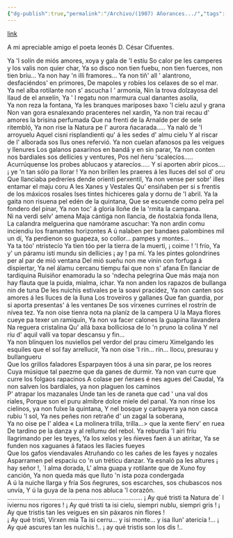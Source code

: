 ```yaml
---
{"dg-publish":true,"permalink":"/Archivo/(1907) Añorances.../","tags":["central","Daniel_Albuerne","escrito","Santo_Adriano","a1907","Siglo_20","poema"]}
---
```


[link](https://asturies.com/cavedaynava/anorances.txt)

A mi apreciable amigo el poeta leonés D. César Cifuentes.

Ya 'l solín de miós amores, xoya y gala de 'I estíu 
So calor pe les camperes y los valis non quier char,
Ya so disco non tien fuebu, non tien fuerces, non tien bríu... 
Ya non hay 'n illi framores...
Ya non tiñ' all ' alantrono, desfaciéndos' en primores, 
De mapoles y robíes los celaxes de so el mar.
Ya nel alba rotilante non s' ascucha l ' armonía, 
Nin la trova dolzayosa del llaud de el anxelín, 
Ya ' l regatu non marmura cual danantes asolía,  
Ya non reza la fontana, 
Ya les branques mariposes baxo 'l cielu azul y grana 
Non van gora esnalexando pracenteres nel xardin,
Ya non trai recau d' amores la brisina perfumada
Que na frenti de la Arnalde per de sele ritembló,
Ya non rise la Natura pe l' aurora ñacarada…..
Ya naló de 'l arroyuelu
Aquel cisni risplandienti qu' á les sedes d' almu cielu
Y al riscar de l' alborada sos llus ones refervió.
Ya non cuelan afanosos pa les veigues y llenures
Los galanos paxarinos en bandá y en sin parar,
Ya non conten nos bardiales sos dellicies y ventures,
Pos nel ñeru 'scalecíos…..
Acurrúquense los probes ablucaos y atarecíos…..
Y si aporten abrir picos…. ¡ ye 'n tan sólo pa llorar !
Ya non brillen les praeres á les lluces del sol d' oru
Que llanciaba pedreríes dende orienti perxentil,
Ya non vense per sobr' illes entamar el maju coru
A les Xanes y Vestales 
Qu' ensiñaben per si s frentis de los máxicos rosales
Ises tintes hichiceres gala y dornu de 'l abril.
Ya la gaita non risuena pel edén de la quintana,
Que se escuende como pelra pel fondero del pinar, 
Ya non toc' á gloria lloñe de la 'rmita la campana.  
Ni na verdi selv' amena 
Maja cántiga non llancia, de ñostalxia fonda llena,
La calandra melguerina que namórame ascuchar:
Ya non ardin comu inciendiu los framantes horizontes
A ú nalaben per bandaes palombines mil un dí, 
Ya perdienon so guapeza, so collor... pampes y montes...  
Ya ta tóo' ntristecío 
Ya tien tóo per la tierra de la muerti, ¡ coime ! 'l frío,
Ya y' un páramu isti mundu sin dellicies ¡ ay ! pa mí.
Ya les pintes golondrines per al par de mió ventana
Del mió sueñu non me vinin con forfuga á dispiertar, 
Ya nel álamu cercanu tiempu fai que non s' afana
En llanciar de tardiquina
Ruisiñor enamoradu la so 'ndecha pelegrina
Que más maja non hay flauta que la puida, mialma, ichar.
Ya non anden los rapazos de bullanga nin de tuna
De les nuichis estivales pe la soavi pracidez,
Ya non canten sos amores á les lluces de la lluna 
Los troveiros y gallanes 
Que fan guardia, por si aporta presentas' á les ventanes 
De sos vírxenes currines el rostrín de nívea tez.
Ya non oise tienra nota na planíz de la campera
U la Maya flores cueye pa texer un ramiquín, 
Ya non va facer calones la guapina llavandera  
Na reguera cristalina 
Qu' allá baxa bolliciosa de lo 'n pruno la colina 
Y nel ríu d' aquil valli va topar descansu y fin...  
Ya non blinquen los nuviellos pel verdor del prau cimeru 
Ximelgando les esquiles que el sol fay arrellucir, 
Ya non oise 'I rín... rín... Ilocu, presurau y bullangueru  
Que los grillos faladores 
Esparpayen tóos á una sin parar, pe los reores
Cuya músique tal paezme que da ganes de durmir.
Ya non van curre que curre los folgaos rapacinos
A colase per ñeraes é nes agues del Caudal, 
Ya non salven los bardiales, ya non plaguen los caminos  
P' atrapar los mazanales 
Unde tan les de raneta que cad ' una val dos riales,
Porque son el puru almibre dolce miele del panal.
Ya non rínse los cielinos, ya non fulxe la quintana,
Y nel bosque y carbayera ya non casca rubiu 'l sol,
Ya nes peñes non retrañe d' un zagal la soberana,  
Ya no oise pe I' aldea 
« La molinera trilla, trilla...> que la xente fierv' en ruea
De tardino pe la danza y al rellumu del rebol.
Ya reburdia 'l airi fríu llagrimando per les teyes,
Ya los xelos y les ñieves faen á un atiritar, 
Ya se funden nos xaguanes á fataos les llacies fueyes  
Que los gafos viendavales 
Atruñando co les cañes de les fayes y nozales
Asparramen pel espaciu co 'n un tréticu danzar.
Ya esnaló pa les altures ¡ hay señor !, ´l alma dorada,
L' alma guapa y rotilante que de Xuno foy canción, 
Ya non queda más que lluto 'n ista poza condergada  
A ú la nuiche llarga y fría 
Sos ñegrures, sos escarches, sos chubascos nos unvía,
Y ú la guya de la pena nos abluca 'l corazón.
…………………………………………………………………..
¡ Ay qué tristi ta Natura de´ l iviernu nos rigores ! 
¡ Ay qué tristi ta isi cielu, siempri nublu, siempri gris ! 
¡ Ay que tristis tan les veigues en sin páxaros nin flores !  
¡ Ay qué tristi, Virxen mía 
Ta isi cerru... y isi monte... y isa llun' atericía !... 
¡ Ay qué ascures tan les nuichis !.. ¡ ay qué tristis son los dis !..